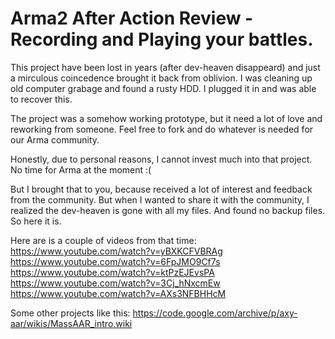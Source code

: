 # Arma2 After Action Review - Recording and Playing your battles.

This project have been lost in years (after dev-heaven disappeard) and just a mirculous coincedence brought it back from oblivion. I was cleaning up old computer grabage and found a rusty HDD. I plugged it in and was able to recover this.

The project was a somehow working prototype, but it need a lot of love and reworking from someone. Feel free to fork and do whatever is needed for our Arma community.

Honestly, due to personal reasons, I cannot invest much into that project. No time for Arma at the moment :(

But I brought that to you, because received a lot of interest and feedback from the community. But when I wanted to share it with the community, I realized the dev-heaven is gone with all my files. And found no backup files. So here it is.

Here are is a couple of videos from that time:
https://www.youtube.com/watch?v=yBXKCFVBRAg
https://www.youtube.com/watch?v=6FpJMO9Cf7s
https://www.youtube.com/watch?v=ktPzEJEvsPA
https://www.youtube.com/watch?v=3Cj_hNxcmEw
https://www.youtube.com/watch?v=AXs3NFBHHcM

Some other projects like this:
https://code.google.com/archive/p/axy-aar/wikis/MassAAR_intro.wiki
